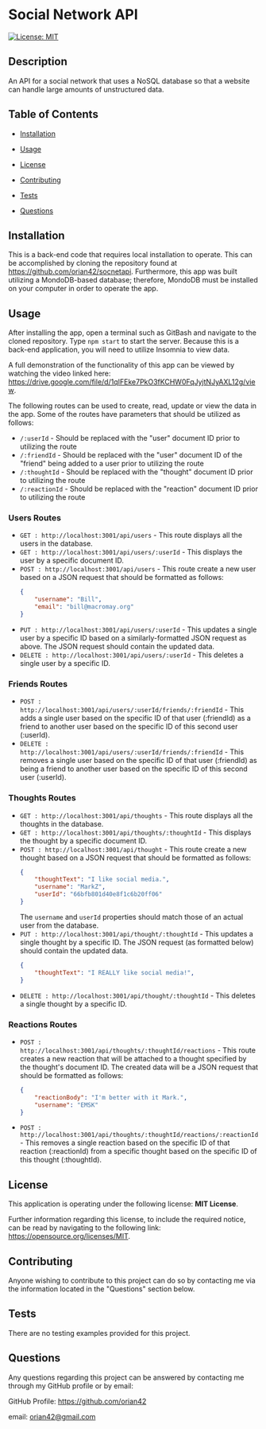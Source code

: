 # Social Network API
  
[![License: MIT](https://img.shields.io/badge/License-MIT-yellow.svg)](https://opensource.org/licenses/MIT)
  

## Description
  

An API for a social network that uses a NoSQL database so that a website can handle large amounts of unstructured data.
  

## Table of Contents
  

- [Installation](#installation)
  
- [Usage](#usage)
  
- [License](#license)
  
- [Contributing](#contributing)
  
- [Tests](#tests)
  
- [Questions](#questions)
  

## Installation
  

This is a back-end code that requires local installation to operate.  This can be accomplished by cloning the repository found at https://github.com/orian42/socnetapi.  Furthermore, this app was built utilizing a MondoDB-based database; therefore, MondoDB must be installed on your computer in order to operate the app.
  
## Usage
  
After installing the app, open a terminal such as GitBash and navigate to the cloned repository.  Type <code>npm start</code> to start the server.  Because this is a back-end application, you will need to utilize Insomnia to view data.  

A full demonstration of the functionality of this app can be viewed by watching the video linked here: https://drive.google.com/file/d/1qIFEke7PkO3fKCHW0FqJyjtNJyAXL12g/view.

The following routes can be used to create, read, update or view the data in the app.  Some of the routes have parameters that should be utilized as follows:

*   <code>/:userId</code> - Should be replaced with the "user" document ID prior to utilizing the route
*   <code>/:friendId</code> - Should be replaced with the "user" document ID of the "friend" being added to a user prior to utilizing the route
*   <code>/:thoughtId</code> - Should be replaced with the "thought" document ID prior to utilizing the route
*   <code>/:reactionId</code> - Should be replaced with the "reaction" document ID prior to utilizing the route

### Users Routes

* <code>GET : http://localhost:3001/api/users</code> - This route displays all the users in the database.
* <code>GET : http://localhost:3001/api/users/:userId</code> - This displays the user by a specific document ID.
* <code>POST : http://localhost:3001/api/users</code> - This route create a new user based on a JSON request that should be formatted as follows:
    ```json
    {
	    "username": "Bill",
        "email": "bill@macromay.org"
    }
    ```
* <code>PUT : http://localhost:3001/api/users/:userId</code> - This updates a single user by a specific ID based on a similarly-formatted JSON request as above.  The JSON request should contain the updated data.
* <code>DELETE : http://localhost:3001/api/users/:userId</code> - This deletes a single user by a specific ID.

### Friends Routes

* <code>POST : http://localhost:3001/api/users/:userId/friends/:friendId</code> - This adds a single user based on the specific ID of that user (:friendId) as a friend to another user based on the specific ID of this second user (:userId).
* <code>DELETE : http://localhost:3001/api/users/:userId/friends/:friendId</code> - This removes a single user based on the specific ID of that user (:friendId) as being a friend to another user based on the specific ID of this second user (:userId).

### Thoughts Routes

* <code>GET : http://localhost:3001/api/thoughts</code> - This route displays all the thoughts in the database.
* <code>GET : http://localhost:3001/api/thoughts/:thoughtId</code> - This displays the thought by a specific document ID.
* <code>POST : http://localhost:3001/api/thought</code> - This route create a new thought based on a JSON request that should be formatted as follows:
    ```json
    {
        "thoughtText": "I like social media.",
        "username": "MarkZ",
        "userId": "66bfb801d40e8f1c6b20ff06"
    }
    ```
    The <code>username</code> and <code>userId</code> properties should match those of an actual user from the database.
* <code>PUT : http://localhost:3001/api/thought/:thoughtId</code> - This updates a single thought by a specific ID.  The JSON request (as formatted below) should contain the updated data.
    ```json
    {
        "thoughtText": "I REALLY like social media!",
    }
    ```
* <code>DELETE : http://localhost:3001/api/thought/:thoughtId</code> - This deletes a single thought by a specific ID.

### Reactions Routes

* <code>POST : http://localhost:3001/api/thoughts/:thoughtId/reactions</code> - This route creates a new reaction that will be attached to a thought specified by the thought's document ID.  The created data will be a JSON request that should be formatted as follows:
    ```json
    {
	    "reactionBody": "I'm better with it Mark.",
	    "username": "EMSK"
    }
    ```
* <code>POST : http://localhost:3001/api/thoughts/:thoughtId/reactions/:reactionId</code> - This removes a single reaction based on the specific ID of that reaction (:reactionId) from a specific thought based on the specific ID of this thought (:thoughtId).

## License
  

This application is operating under the following license: **MIT License**.  
  

Further information regarding this license, to include the required notice, can be read by navigating to the following link: https://opensource.org/licenses/MIT.
  

## Contributing
  

Anyone wishing to contribute to this project can do so by contacting me via the information located in the "Questions" section below.
  

## Tests
  

There are no testing examples provided for this project.
  

## Questions
  

Any questions regarding this project can be answered by contacting me through my GitHub profile or by email:
  
GitHub Profile: https://github.com/orian42
  
email: orian42@gmail.com
